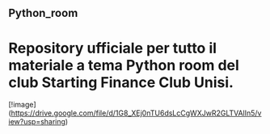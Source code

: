 ## Python_room
# Repository ufficiale per tutto il materiale a tema Python room del club Starting Finance Club Unisi. 


[!image] (https://drive.google.com/file/d/1G8_XEj0nTU6dsLcCgWXJwR2GLTVAlIn5/view?usp=sharing)
